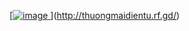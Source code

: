 [[![image](https://github.com/user-attachments/assets/74c3bb9a-eede-4606-bfa6-51c352c595d8)
](http://thuongmaidientu.rf.gd/)](http://thuongmaidientu.rf.gd/)
